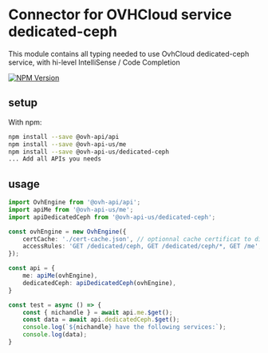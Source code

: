 # Connector for OVHCloud service dedicated-ceph

This module contains all typing needed to use OvhCloud dedicated-ceph service, with hi-level IntelliSense / Code Completion

[![NPM Version](https://img.shields.io/npm/v/@ovh-api-us/dedicated-ceph.svg?style=flat)](https://www.npmjs.org/package/@ovh-api-us/dedicated-ceph)

## setup

With npm:
````bash
npm install --save @ovh-api/api
npm install --save @ovh-api-us/me
npm install --save @ovh-api-us/dedicated-ceph
... Add all APIs you needs
````

## usage

````typescript
import OvhEngine from '@ovh-api/api';
import apiMe from '@ovh-api-us/me';
import apiDedicatedCeph from '@ovh-api-us/dedicated-ceph';

const ovhEngine = new OvhEngine({ 
    certCache: './cert-cache.json', // optionnal cache certificat to disk
    accessRules: 'GET /dedicated/ceph, GET /dedicated/ceph/*, GET /me', // optionnal limit the requested privileges.
});

const api = {
    me: apiMe(ovhEngine),
    dedicatedCeph: apiDedicatedCeph(ovhEngine),
}

const test = async () => {
    const { nichandle } = await api.me.$get();
    const data = await api.dedicatedCeph.$get();
    console.log(`${nichandle} have the following services:`);
    console.log(data);
}

````
